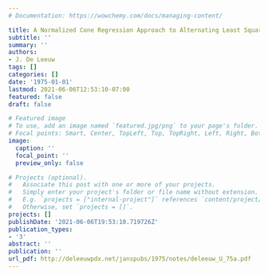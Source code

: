 ```yaml
---
# Documentation: https://wowchemy.com/docs/managing-content/

title: A Normalized Cone Regression Approach to Alternating Least Squares Algorithms
subtitle: ''
summary: ''
authors:
- J. De Leeuw
tags: []
categories: []
date: '1975-01-01'
lastmod: 2021-06-06T12:53:10-07:00
featured: false
draft: false

# Featured image
# To use, add an image named `featured.jpg/png` to your page's folder.
# Focal points: Smart, Center, TopLeft, Top, TopRight, Left, Right, BottomLeft, Bottom, BottomRight.
image:
  caption: ''
  focal_point: ''
  preview_only: false

# Projects (optional).
#   Associate this post with one or more of your projects.
#   Simply enter your project's folder or file name without extension.
#   E.g. `projects = ["internal-project"]` references `content/project/deep-learning/index.md`.
#   Otherwise, set `projects = []`.
projects: []
publishDate: '2021-06-06T19:53:10.719726Z'
publication_types:
- '3'
abstract: ''
publication: ''
url_pdf: http://deleeuwpdx.net/janspubs/1975/notes/deleeuw_U_75a.pdf
---
```

